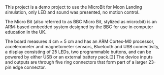 This project is a demo project to use the MicroBit for Moon Landing simulation, only LED and sound was presented, no motion control.

The Micro Bit (also referred to as BBC Micro Bit, stylized as micro:bit) is an ARM-based embedded system designed by the BBC 
for use in computer education in the UK.

The board measures 4 cm × 5 cm and has an ARM Cortex-M0 processor, accelerometer and magnetometer sensors, Bluetooth and USB 
connectivity, a display consisting of 25 LEDs, two programmable buttons, and can be powered by either USB or an external battery 
pack.[2] The device inputs and outputs are through five ring connectors that form part of a larger 23-pin edge connector.

